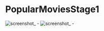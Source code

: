 # PopularMoviesStage1
![screenshot_ -](https://user-images.githubusercontent.com/24575253/45632520-cb67a800-ba9d-11e8-880c-c8fd8afc0def.png)
![screenshot_ -](https://user-images.githubusercontent.com/24575253/45632521-cc003e80-ba9d-11e8-8d6b-c4d16fa93e17.png)
